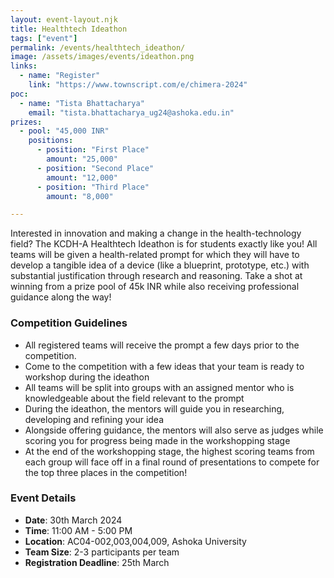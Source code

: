 ```yaml
---
layout: event-layout.njk
title: Healthtech Ideathon
tags: ["event"]
permalink: /events/healthtech_ideathon/
image: /assets/images/events/ideathon.png
links:
  - name: "Register"
    link: "https://www.townscript.com/e/chimera-2024"
poc:
  - name: "Tista Bhattacharya"
    email: "tista.bhattacharya_ug24@ashoka.edu.in"
prizes: 
  - pool: "45,000 INR"
    positions:
      - position: "First Place"
        amount: "25,000"
      - position: "Second Place"
        amount: "12,000"
      - position: "Third Place"
        amount: "8,000"

---
```


Interested in innovation and making a change in the health-technology field? The KCDH-A Healthtech Ideathon is for students exactly like you! All teams will be given a health-related prompt for which they will have to develop a tangible idea of a device (like a blueprint, prototype, etc.) with substantial justification through research and reasoning. Take a shot at winning from a prize pool of 45k INR while also receiving professional guidance along the way! 



### Competition Guidelines
- All registered teams will receive the prompt a few days prior to the competition. 
- Come to the competition with a few ideas that your team is ready to workshop during the ideathon
- All teams will be split into groups with an assigned mentor who is knowledgeable about the field relevant to the prompt
- During the ideathon, the mentors will guide you in researching, developing and refining your idea
- Alongside offering guidance, the mentors will also serve as judges while scoring you for progress being made in the workshopping stage
- At the end of the workshopping stage, the highest scoring teams from each group will face off in a final round of presentations to compete for the top three places in the competition!

### Event Details
- **Date**: 30th March 2024
- **Time**: 11:00 AM - 5:00 PM
- **Location**: AC04-002,003,004,009, Ashoka University
- **Team Size**: 2-3 participants per team
- **Registration Deadline**: 25th March